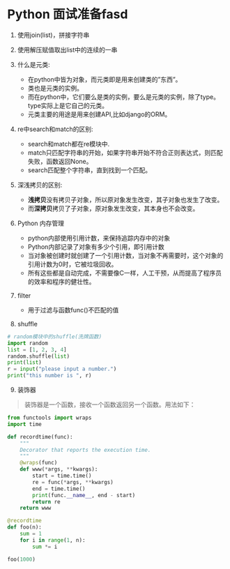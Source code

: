 # Python 面试准备fasd

1. 使用join(list)，拼接字符串
2. 使用解压赋值取出list中的连续的一串
3. 什么是元类: 
	- 在python中皆为对象，而元类即是用来创建类的”东西”。
	- 类也是元类的实例。
	- 而在python中，它们要么是类的实例，要么是元类的实例，除了type。type实际上是它自己的元类。
	- 元类主要的用途是用来创建API,比如django的ORM。
4. re中search和match的区别:
	- search和match都在re模块中.
	- match只匹配字符串的开始，如果字符串开始不符合正则表达式，则匹配失败，函数返回None。
	- search匹配整个字符串，直到找到一个匹配。
5. 深浅拷贝的区别:
	- **浅拷贝**没有拷贝子对象，所以原对象发生改变，其子对象也发生了改变。
	- 而**深拷贝**拷贝了子对象，原对象发生改变，其本身也不会改变。

6. Python 内存管理
	- python内部使用引用计数，来保持追踪内存中的对象
	- Python内部记录了对象有多少个引用，即引用计数
	- 当对象被创建时就创建了一个引用计数，当对象不再需要时，这个对象的引用计数为0时，它被垃圾回收。
	- 所有这些都是自动完成，不需要像C一样，人工干预，从而提高了程序员的效率和程序的健壮性。

7. filter
	- 用于过滤与函数func()不匹配的值

8. shuffle
```python
# random模块中的shuffle(洗牌函数)
import random
list = [1, 2, 3, 4]
random.shuffle(list)
print(list)
r = input("please input a number.")
print("this number is ", r)
```

9. 装饰器

>装饰器是一个函数，接收一个函数返回另一个函数。用法如下：

```python
from functools import wraps
import time

def recordtime(func):
	"""
    Decorator that reports the execution time.
	"""
	@wraps(func)
	def www(*args, **kwargs):
		start = time.time()
		re = func(*args, **kwargs)
		end = time.time()
		print(func.__name__, end - start)
		return re
	return www

@recordtime
def foo(n):
	sum = 1
	for i in range(1, n):
		sum *= i

foo(1000)
	

```
